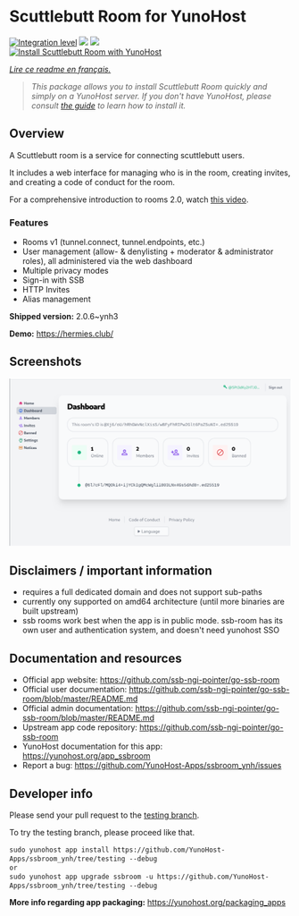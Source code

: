 <!--
N.B.: This README was automatically generated by https://github.com/YunoHost/apps/tree/master/tools/README-generator
It shall NOT be edited by hand.
-->

# Scuttlebutt Room for YunoHost

[![Integration level](https://dash.yunohost.org/integration/ssbroom.svg)](https://dash.yunohost.org/appci/app/ssbroom) ![](https://ci-apps.yunohost.org/ci/badges/ssbroom.status.svg) ![](https://ci-apps.yunohost.org/ci/badges/ssbroom.maintain.svg)  
[![Install Scuttlebutt Room with YunoHost](https://install-app.yunohost.org/install-with-yunohost.svg)](https://install-app.yunohost.org/?app=ssbroom)

*[Lire ce readme en français.](./README_fr.md)*

> *This package allows you to install Scuttlebutt Room quickly and simply on a YunoHost server.
If you don't have YunoHost, please consult [the guide](https://yunohost.org/#/install) to learn how to install it.*

## Overview

A Scuttlebutt room is a service for connecting scuttlebutt users.

It includes a web interface for managing who is in the room, creating invites, and creating a code of conduct for the room.

For a comprehensive introduction to rooms 2.0, watch [this video](https://www.youtube.com/watch?v=W5p0y_MWwDE).

### Features

- Rooms v1 (tunnel.connect, tunnel.endpoints, etc.)
- User management (allow- & denylisting + moderator & administrator roles), all administered via the web dashboard
- Multiple privacy modes
- Sign-in with SSB
- HTTP Invites
- Alias management

**Shipped version:** 2.0.6~ynh3

**Demo:** https://hermies.club/

## Screenshots

![](./doc/screenshots/ssbroom-screenshot.png)

## Disclaimers / important information

 * requires a full dedicated domain and does not support sub-paths
 * currently ony supported on amd64 architecture (until more binaries are built upstream)
 * ssb rooms work best when the app is in public mode. ssb-room has its own user and authentication system, and doesn't need yunohost SSO
## Documentation and resources

* Official app website: https://github.com/ssb-ngi-pointer/go-ssb-room
* Official user documentation: https://github.com/ssb-ngi-pointer/go-ssb-room/blob/master/README.md
* Official admin documentation: https://github.com/ssb-ngi-pointer/go-ssb-room/blob/master/README.md
* Upstream app code repository: https://github.com/ssb-ngi-pointer/go-ssb-room
* YunoHost documentation for this app: https://yunohost.org/app_ssbroom
* Report a bug: https://github.com/YunoHost-Apps/ssbroom_ynh/issues

## Developer info

Please send your pull request to the [testing branch](https://github.com/YunoHost-Apps/ssbroom_ynh/tree/testing).

To try the testing branch, please proceed like that.
```
sudo yunohost app install https://github.com/YunoHost-Apps/ssbroom_ynh/tree/testing --debug
or
sudo yunohost app upgrade ssbroom -u https://github.com/YunoHost-Apps/ssbroom_ynh/tree/testing --debug
```

**More info regarding app packaging:** https://yunohost.org/packaging_apps